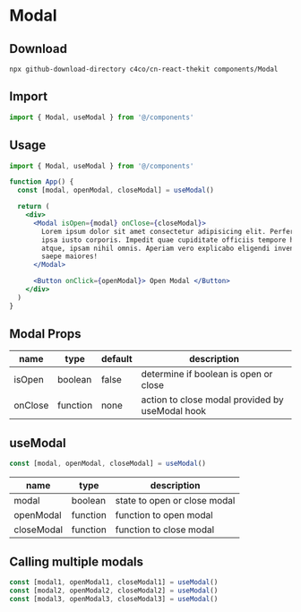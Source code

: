 # Modal

## Download

```
npx github-download-directory c4co/cn-react-thekit components/Modal
```

## Import

```jsx
import { Modal, useModal } from '@/components'
```

## Usage

```jsx
import { Modal, useModal } from '@/components'

function App() {
  const [modal, openModal, closeModal] = useModal()

  return (
    <div>
      <Modal isOpen={modal} onClose={closeModal}>
        Lorem ipsum dolor sit amet consectetur adipisicing elit. Perferendis
        ipsa iusto corporis. Impedit quae cupiditate officiis tempore harum hic
        atque, ipsam nihil omnis. Aperiam vero explicabo eligendi inventore
        saepe maiores!
      </Modal>

      <Button onClick={openModal}> Open Modal </Button>
    </div>
  )
}
```

## Modal Props

| name    | type     | default | description                                     |
| ------- | -------- | ------- | ----------------------------------------------- |
| isOpen  | boolean  | false   | determine if boolean is open or close           |
| onClose | function | none    | action to close modal provided by useModal hook |

## useModal

```jsx
const [modal, openModal, closeModal] = useModal()
```

| name       | type     | description                  |
| ---------- | -------- | ---------------------------- |
| modal      | boolean  | state to open or close modal |
| openModal  | function | function to open modal       |
| closeModal | function | function to close modal      |

## Calling multiple modals

```jsx
const [modal1, openModal1, closeModal1] = useModal()
const [modal2, openModal2, closeModal2] = useModal()
const [modal3, openModal3, closeModal3] = useModal()
```
